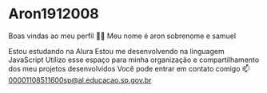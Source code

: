 # Aron1912008
Boas vindas ao meu perfil 💙💙
Meu nome é aron sobrenome e samuel

Estou estudando na Alura
Estou me desenvolvendo na linguagem JavaScript
Utilizo esse espaço para minha organização e compartilhamento dos meu projetos desenvolvidos
Você pode entrar em contato comigo 📫
00001108511600sp@al.educacao.sp.gov.br
